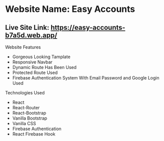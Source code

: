 Website Name: Easy Accounts
===
Live Site Link: https://easy-accounts-b7a5d.web.app/
---

Website Features

* Gorgeous Looking Tamplate
* Responsive Navbar
* Dynamic Route Has Been Used
* Protected Route Used
* Firebase Authentication System With Email Password and Google Login Used

Technologies Used

* React
* React-Router
* React-Bootstrap
* Vanilla Bootstrap
* Vanilla CSS
* Firebase Authentication
* React Firebase Hook

